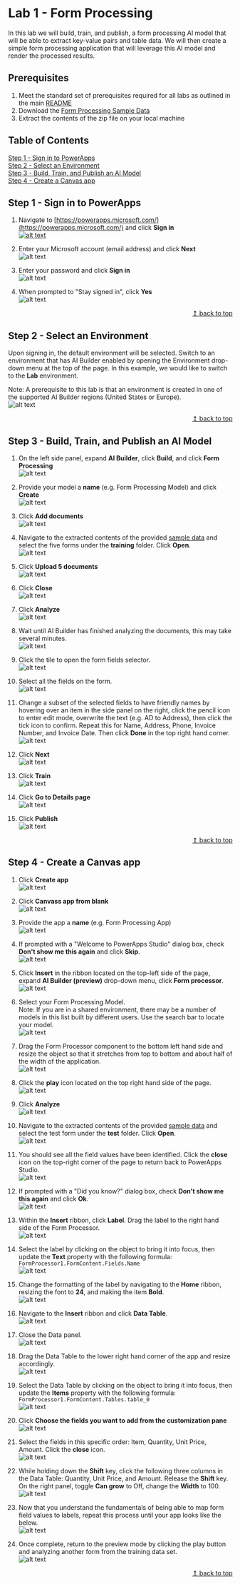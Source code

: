 # Lab 1 - Form Processing
In this lab we will build, train, and publish, a form processing AI model that will be able to extract key-value pairs and table data. We will then create a simple form processing application that will leverage this AI model and render the processed results.

## Prerequisites
1. Meet the standard set of prerequisites required for all labs as outlined in the main [README](../README.md)
2. Download the [Form Processing Sample Data](../../../raw/master/data/ai-builder-lab-formprocessing.zip)
3. Extract the contents of the zip file on your local machine

## Table of Contents
   [Step 1 - Sign in to PowerApps](#step-1---sign-in-to-powerapps)  
   [Step 2 - Select an Environment](#step-2---select-an-environment)  
   [Step 3 - Build, Train, and Publish an AI Model](#step-3---build,-train,-and-publish-an-ai-model)  
   [Step 4 - Create a Canvas app](#step-4---create-a-canvas-app)  

## Step 1 - Sign in to PowerApps
1. Navigate to [https://powerapps.microsoft.com/](https://powerapps.microsoft.com/) and click **Sign in**  
[![alt text](../images/img-lab-fp-01.png "Alt")](../../../raw/master/images/img-lab-fp-01.png)  

2. Enter your Microsoft account (email address) and click **Next**  
![alt text](../images/img-lab-fp-02.png "Alt")  

3. Enter your password and click **Sign in**  
![alt text](../images/img-lab-fp-03.png "Alt")  

4. When prompted to "Stay signed in", click **Yes**  
![alt text](../images/img-lab-fp-04.png "Alt")  

<div align="right"><a href="#lab-1---form-processing">↥ back to top</a></div>

## Step 2 - Select an Environment
Upon signing in, the default environment will be selected. Switch to an environment that has AI Builder enabled by opening the Environment drop-down menu at the top of the page. In this example, we would like to switch to the **Lab** environment.

Note: A prerequisite to this lab is that an environment is created in one of the supported AI Builder regions (United States or Europe).  
![alt text](../images/img-lab-fp-05.png "Alt")  

<div align="right"><a href="#lab-1---form-processing">↥ back to top</a></div>

## Step 3 - Build, Train, and Publish an AI Model
1. On the left side panel, expand **AI Builder**, click **Build**, and click **Form Processing**  
![alt text](../images/img-lab-fp-06.png "Alt")  

2. Provide your model a **name** (e.g. Form Processing Model) and click **Create**  
![alt text](../images/img-lab-fp-07.png "Alt")  

3. Click **Add documents**  
![alt text](../images/img-lab-fp-08.png "Alt")  

4. Navigate to the extracted contents of the provided [sample data](../../../raw/master/data/ai-builder-lab-formprocessing.zip) and select the five forms under the **training** folder. Click **Open**.  
![alt text](../images/img-lab-fp-09.png "Alt")  

5. Click **Upload 5 documents**  
![alt text](../images/img-lab-fp-10.png "Alt")  

6. Click **Close**  
![alt text](../images/img-lab-fp-11.png "Alt")  

7. Click **Analyze**  
![alt text](../images/img-lab-fp-12.png "Alt")  

8. Wait until AI Builder has finished analyzing the documents, this may take several minutes.  
![alt text](../images/img-lab-fp-13.png "Alt")  

9. Click the tile to open the form fields selector.  
![alt text](../images/img-lab-fp-14.png "Alt")  

10. Select all the fields on the form.  
![alt text](../images/img-lab-fp-15.png "Alt")  

11. Change a subset of the selected fields to have friendly names by hovering over an item in the side panel on the right, click the pencil icon to enter edit mode, overwrite the text (e.g. AD to Address), then click the tick icon to confirm. Repeat this for Name, Address, Phone, Invoice Number, and Invoice Date. Then click **Done** in the top right hand corner.  
![alt text](../images/img-lab-fp-16.png "Alt")  

12. Click **Next**  
![alt text](../images/img-lab-fp-17.png "Alt")  

13. Click **Train**  
![alt text](../images/img-lab-fp-18.png "Alt")  

14. Click **Go to Details page**  
![alt text](../images/img-lab-fp-19.png "Alt")  

15. Click **Publish**  
![alt text](../images/img-lab-fp-20.png "Alt")  

<div align="right"><a href="#lab-1---form-processing">↥ back to top</a></div>

## Step 4 - Create a Canvas app
1. Click **Create app**  
![alt text](../images/img-lab-fp-21.png "Alt")  

2. Click **Canvass app from blank**  
![alt text](../images/img-lab-fp-22.png "Alt")  

3. Provide the app a **name** (e.g. Form Processing App)  
![alt text](../images/img-lab-fp-23.png "Alt")  

4. If prompted with a "Welcome to PowerApps Studio" dialog box, check **Don't show me this again** and click **Skip**.  
![alt text](../images/img-lab-fp-24.png "Alt")  

5. Click **Insert** in the ribbon located on the top-left side of the page, expand **AI Builder (preview)** drop-down menu, click **Form processor**.  
![alt text](../images/img-lab-fp-25.png "Alt")  

6. Select your Form Processing Model.  
Note: If you are in a shared environment, there may be a number of models in this list built by different users. Use the search bar to locate your model.  
![alt text](../images/img-lab-fp-26.png "Alt")  

7. Drag the Form Processor component to the bottom left hand side and resize the object so that it stretches from top to bottom and about half of the width of the application.  
![alt text](../images/img-lab-fp-27.png "Alt")  

8. Click the **play** icon located on the top right hand side of the page.  
![alt text](../images/img-lab-fp-28.png "Alt")  

9. Click **Analyze**  
![alt text](../images/img-lab-fp-29.png "Alt")  

10. Navigate to the extracted contents of the provided [sample data](../../../raw/master/data/ai-builder-lab-formprocessing.zip) and select the test form under the **test** folder. Click **Open**.  
![alt text](../images/img-lab-fp-30.png "Alt")  

11. You should see all the field values have been identified. Click the **close** icon on the top-right corner of the page to return back to PowerApps Studio.  
![alt text](../images/img-lab-fp-31.png "Alt")  

12. If prompted with a "Did you know?" dialog box, check **Don't show me this again** and click **Ok**.  
![alt text](../images/img-lab-fp-32.png "Alt")  

13. Within the **Insert** ribbon, click **Label**. Drag the label to the right hand side of the Form Processor.  
![alt text](../images/img-lab-fp-33.png "Alt")  

14. Select the label by clicking on the object to bring it into focus, then update the **Text** property with the following formula: ``FormProcessor1.FormContent.Fields.Name``  
![alt text](../images/img-lab-fp-34.png "Alt")  

15. Change the formatting of the label by navigating to the **Home** ribbon, resizing the font to **24**, and making the item **Bold**.  
![alt text](../images/img-lab-fp-35.png "Alt")  

16. Navigate to the **Insert** ribbon and click **Data Table**.  
![alt text](../images/img-lab-fp-36.png "Alt")  

17. Close the Data panel.  
![alt text](../images/img-lab-fp-37.png "Alt")  

18. Drag the Data Table to the lower right hand corner of the app and resize accordingly.  
![alt text](../images/img-lab-fp-38.png "Alt")  

19. Select the Data Table by clicking on the object to bring it into focus, then update the **Items** property with the following formula: ``FormProcessor1.FormContent.Tables.table_0``  
![alt text](../images/img-lab-fp-39.png "Alt")  

20. Click **Choose the fields you want to add from the customization pane**  
![alt text](../images/img-lab-fp-40.png "Alt")  

21. Select the fields in this specific order: Item, Quantity, Unit Price, Amount. Click the **close** icon.  
![alt text](../images/img-lab-fp-41.png "Alt")  

22. While holding down the **Shift** key, click the following three columns in the Data Table: Quantity, Unit Price, and Amount. Release the **Shift** key. On the right panel, toggle **Can grow** to Off, change the **Width** to 100.  
![alt text](../images/img-lab-fp-42.png "Alt")  

23. Now that you understand the fundamentals of being able to map form field values to labels, repeat this process until your app looks like the below.  
![alt text](../images/img-lab-fp-43.png "Alt")  

24. Once complete, return to the preview mode by clicking the play button and analyzing another form from the training data set.  
![alt text](../images/img-lab-fp-44.png "Alt")  

<div align="right"><a href="#lab-1---form-processing">↥ back to top</a></div>

